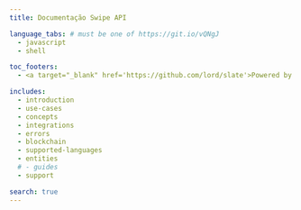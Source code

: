 ```yaml
---
title: Documentação Swipe API

language_tabs: # must be one of https://git.io/vQNgJ
  - javascript
  - shell

toc_footers:
  - <a target="_blank" href='https://github.com/lord/slate'>Powered by Slate</a>

includes:
  - introduction
  - use-cases
  - concepts
  - integrations
  - errors
  - blockchain
  - supported-languages
  - entities
  # - guides
  - support

search: true
---
```

